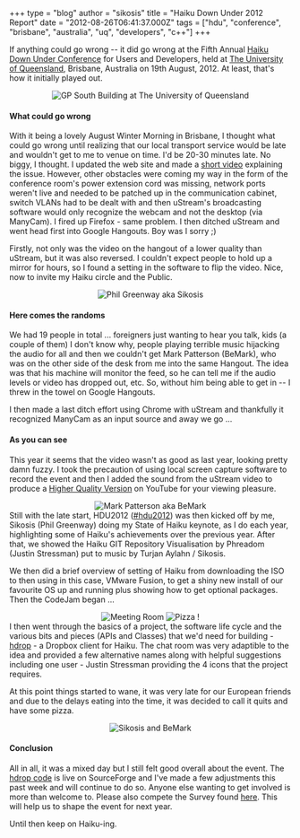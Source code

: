 +++
type = "blog"
author = "sikosis"
title = "Haiku Down Under 2012 Report"
date = "2012-08-26T06:41:37.000Z"
tags = ["hdu", "conference", "brisbane", "australia", "uq", "developers", "c++"]
+++

If anything could go wrong -- it did go wrong at the Fifth Annual <a href="http://haikudownunder.com/" target="_blank">Haiku Down Under Conference</a> for Users and Developers, held at <a href="http://uq.edu.au/" target="_blank">The University of Queensland</a>, Brisbane, Australia on 19th August, 2012. At least, that's how it initially played out.

<div align="center"><img src="http://haikudownunder.com/gallery/photo.php?39&size&400" alt="GP South Building at The University of Queensland" /></div>
<!--more-->
<h4>What could go wrong</h4>

With it being a lovely August Winter Morning in Brisbane, I thought what could go wrong until realizing that our local transport service would be late and wouldn't get to me to venue on time. I'd be 20-30 minutes late. No biggy, I thought. I updated the web site and made a <a href="http://www.ustream.tv/recorded/24803762" target="_blank">short video</a> explaining the issue. However, other obstacles were coming my way in the form of the conference room's power extension cord was missing, network ports weren't live and needed to be patched up in the communication cabinet, switch VLANs had to be dealt with and then uStream's broadcasting software would only recognize the webcam and not the desktop (via ManyCam). I fired up Firefox - same problem. I then ditched uStream and went head first into Google Hangouts. Boy was I sorry ;)

Firstly, not only was the video on the hangout of a lower quality than uStream, but it was also reversed. I couldn't expect people to hold up a mirror for hours, so I found a setting in the software to flip the video. Nice, now to invite my Haiku circle and the Public. 

<div align="center"><img src="http://haikudownunder.com/gallery/photo.php?38&size&400" alt="Phil Greenway aka Sikosis" /></div>
<h4>Here comes the randoms</h4>

We had 19 people in total ... foreigners just wanting to hear you talk, kids (a couple of them) I don't know why, people playing terrible music hijacking the audio for all and then we couldn't get Mark Patterson (BeMark), who was on the other side of the desk from me into the same Hangout. The idea was that his machine will monitor the feed, so he can tell me if the audio levels or video has dropped out, etc. So, without him being able to get in -- I threw in the towel on Google Hangouts. 

I then made a last ditch effort using Chrome with uStream and thankfully it recognized ManyCam as an input source and away we go ...

<h4>As you can see</h4>

This year it seems that the video wasn't as good as last year, looking pretty damn fuzzy. I took the precaution of using local screen capture software to record the event and then I added the sound from the uStream video to produce a <a href="https://www.youtube.com/watch?v=8PeClVhY8Qo" target="_blank">Higher Quality Version</a> on YouTube for your viewing pleasure.

<div align="center"><img src="http://haikudownunder.com/gallery/photo.php?40&size&400" alt="Mark Patterson aka BeMark" /></div>
Still with the late start, HDU2012 (<a href="http://twitter.com/#!/search/%23hdu2012" target="_blank">#hdu2012</a>) was then kicked off by me, Sikosis (Phil Greenway)  doing my State of Haiku keynote, as I do each year, highlighting some of Haiku's achievements over the previous year. After that, we showed the Haiku GIT Repository Visualisation by Phreadom (Justin Stressman) put to music by Turjan Aylahn / Sikosis.

We then did a brief overview of setting of Haiku from downloading the ISO to then using in this case, VMware Fusion, to get a shiny new install of our favourite OS up and running plus showing how to get optional packages. Then the CodeJam began ...

<div align="center"><img src="http://haikudownunder.com/gallery/photo.php?41&size&300" alt="Meeting Room" /> <img src="http://haikudownunder.com/gallery/photo.php?42&size&300" alt="Pizza !" /></div>
I then went through the basics of a project, the software life cycle and the various bits and pieces (APIs and Classes) that we'd need for building - <a href="http://sf.net/p/hdrop" target="_blank">hdrop</a> - a Dropbox client for Haiku. The chat room was very adaptible to the idea and provided a few alternative names along with helpful suggestions including one user - Justin Stressman providing the 4 icons that the project requires.

At this point things started to wane, it was very late for our European friends and due to the delays eating into the time, it was decided to call it quits and have some pizza.

<div align="center"><img src="http://haikudownunder.com/gallery/photo.php?36&size&600" alt="Sikosis and BeMark" /></div>
<h4>Conclusion</h4>

All in all, it was a mixed day but I still felt good overall about the event. The <a href="http://sf.net/p/hdrop" target="_blank">hdrop code</a> is live on SourceForge and I've made a few adjustments this past week and will continue to do so. Anyone else wanting to get involved is more than welcome to. Please also compete the Survey found <a href="http://www.survs.com/survey/2A8IQW76RC" target="_blank">here</a>. This will help us to shape the event for next year.

Until then keep on Haiku-ing.